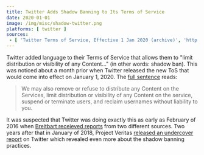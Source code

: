 ```yaml
---
title: Twitter Adds Shadow Banning to Its Terms of Service
date: 2020-01-01
image: /img/misc/shadow-twitter.png
platforms: [ twitter ]
sources:
 - [ 'Twitter Terms of Service, Effective 1 Jan 2020 (archive)', 'http://archive.is/7AmDl' ]
---
```


Twitter added language to their Terms of Service that allows them to "limit distribution or
visibility of any Content..." (in other words: shadow ban). This was noticed
about a month prior when Twitter released the new ToS that would come into
effect on January 1, 2020. The [full
sentence](http://archive.is/7AmDl#selection-963.330-963.541) reads:
> We may also remove or refuse to distribute any Content on the Services, limit
> distribution or visibility of any Content on the service, suspend or
> terminate users, and reclaim usernames without liability to you.

It was suspected that Twitter was doing exactly this as early as February of
2016 when [Breitbart receieved
reports](/events/sources-confirm-twitter-shadow-banning-exclusively-to-breitbart/)
from two different sources. Two years after that in January of 2018, Project
Veritas [released an undercover
report](/events/project-veritas-publishes-report-on-undercover-operations-regarding-twitter/)
on Twitter which revealed even more about the shadow banning practices.
